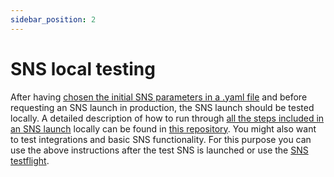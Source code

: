 ```yaml
---
sidebar_position: 2
---
```

# SNS local testing

After having
[chosen the initial SNS parameters in a .yaml file](../tokenomics/preparation.md)
and before requesting an SNS launch in production,
the SNS launch should be tested locally.
A detailed description of how to run through [all the steps included
in an SNS launch](/lifecycle-sns/sns-launch.md) locally can be
found in [this repository](https://github.com/dfinity/sns-testing).
You might also want to test integrations and basic SNS functionality. 
For this purpose you can use the above instructions after the test SNS is 
launched or use the [SNS testflight](testflight.md).

